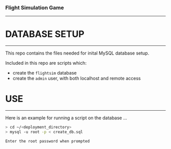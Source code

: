 ### Flight Simulation Game
---

# DATABASE SETUP
---
This repo contains the files needed for inital MySQL database setup.  

Included in this repo are scripts which:  
- create the `flightsim` database
- create the `admin` user, with both localhost and remote access


# USE
---
Here is an example for running a script on the database ...

```bash
> cd ~/<deployment_directory>
> mysql -u root -p < create_db.sql

Enter the root password when prompted
```

